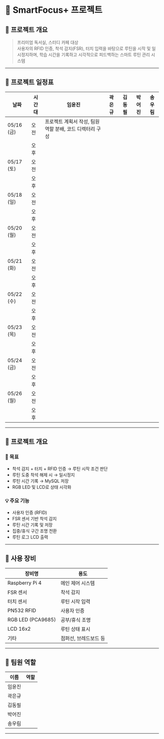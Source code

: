 # 📘 SmartFocus+ 프로젝트

## 📝 프로젝트 개요
> 프리미엄 독서실, 스터디 카페 대상  
> 사용자의 RFID 인증, 착석 감지(FSR), 터치 입력을 바탕으로 루틴을 시작 및 일시정지하며, 학습 시간을 기록하고 시각적으로 피드백하는 스마트 루틴 관리 시스템

---

## 📅 프로젝트 일정표

| 날짜       | 시간대 | 임윤진 | 곽은규 | 김동필 | 박어진 | 송우림 |
|------------|--------|------|--------|--------|--------|--------|
| 05/16 (금) | 오전   | 프로젝트 계획서 작성, 팀원 역할 분배, 코드 디렉터리 구성     |        |        |        |        |
|            | 오후   |      |        |        |        |        |
| 05/17 (토) | 오전   |      |        |        |        |        |
|            | 오후   |      |        |        |        |        |
| 05/18 (일) | 오전   |      |        |        |        |        |
|            | 오후   |      |        |        |        |        |
| 05/20 (월) | 오전   |      |        |        |        |        |
|            | 오후   |      |        |        |        |        |
| 05/21 (화) | 오전   |      |        |        |        |        |
|            | 오후   |      |        |        |        |        |
| 05/22 (수) | 오전   |      |        |        |        |        |
|            | 오후   |      |        |        |        |        |
| 05/23 (목) | 오전   |      |        |        |        |        |
|            | 오후   |      |        |        |        |        |
| 05/24 (금) | 오전   |      |        |        |        |        |
|            | 오후   |      |        |        |        |        |
| 05/26 (월) | 오전   |      |        |        |        |        |
|            | 오후   |      |        |        |        |        |



---

## 📌 프로젝트 개요

### 🎯 목표
- 착석 감지 + 터치 + RFID 인증 → 루틴 시작 조건 판단
- 루틴 도중 착석 해제 시 → 일시정지
- 루틴 시간 기록 → MySQL 저장
- RGB LED 및 LCD로 상태 시각화

### 💡 주요 기능
- 사용자 인증 (RFID)
- FSR 센서 기반 착석 감지
- 루틴 시간 기록 및 저장
- 집중/휴식 구간 조명 전환
- 루틴 로그 LCD 출력

---

## 🧪 사용 장비

| 장비명 | 용도 |
|--------|------|
| Raspberry Pi 4 | 메인 제어 시스템 |
| FSR 센서 | 착석 감지 |
| 터치 센서 | 루틴 시작 입력 |
| PN532 RFID | 사용자 인증 |
| RGB LED (PCA9685) | 공부/휴식 조명 |
| LCD 16x2 | 루틴 상태 표시 |
| 기타 | 점퍼선, 브레드보드 등 |

---

## 👥 팀원 역할

| 이름 | 역할 |
|------|------|
| 임윤진 | |
| 곽은규 | |
| 김동필 | |
| 박어진 | |
| 송우림 | |

---

